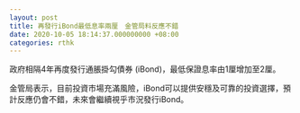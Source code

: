 ```yaml
---
layout: post
title: 再發行iBond最低息率兩厘　金管局料反應不錯　
date: 2020-10-05 18:14:37.000000000 +08:00
categories: rthk
---
```


政府相隔4年再度發行通脹掛勾債券 (iBond)，最低保證息率由1厘增加至2厘。

金管局表示，目前投資市場充滿風險，iBond可以提供安穩及可靠的投資選擇，預計反應仍會不錯，未來會繼續視乎市況發行iBond。
